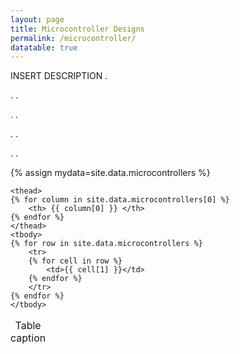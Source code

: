 ```yaml
---
layout: page
title: Microcontroller Designs
permalink: /microcontroller/
datatable: true
---
```


<script type="text/javascript" src="https://cdnjs.cloudflare.com/ajax/libs/jquery/1.12.4/jquery.min.js"></script>
<script type="text/javascript" src="js.min/bootstrap-table.min.js"></script>
<script type="text/javascript" src="js.min/Chart.bundle.min.js"></script>
<script type="text/javascript" src="js.min/datatable.min.js"></script>
<link rel="stylesheet" href="css.min/bootstrap-table.min.css">
<link rel="stylesheet" href="css.min/datatable.min.css">

INSERT DESCRIPTION
.

.
.

.
.

.
.

.
.


{% assign mydata=site.data.microcontrollers %}

<table class="table database"
       data-id-field="Authors"
       data-sort-name="PQC Type"
       data-sort-order="desc"
       data-show-chart="false"
       data-pagination="false"
       data-show-pagination-switch="false">
    <caption>Table caption</caption>

    <thead>
    {% for column in site.data.microcontrollers[0] %}
        <th> {{ column[0] }} </th>
    {% endfor %}
    </thead>
    <tbody>
    {% for row in site.data.microcontrollers %}
        <tr>
        {% for cell in row %}
            <td>{{ cell[1] }}</td>
        {% endfor %}
        </tr>
    {% endfor %}
    </tbody>
</table>
